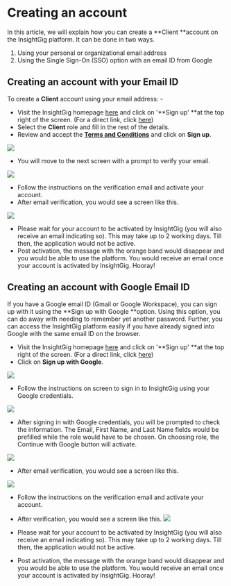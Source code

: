 # Creating an account

In this article, we will explain how you can create a **Client **account on the InsightGig platform. It can be done in two ways.

1.  Using your personal or organizational email address
2.  Using the Single Sign-On (SSO) option with an email ID from Google

## Creating an account with your Email ID

To create a **Client** account using your email address: - 

-   Visit the InsightGig homepage [here](https://www.insightgig.com/) and click on '**Sign up' **at the top right of the screen. (For a direct link, click [here](https://app.insightgig.com/signup))
-   Select the **Client** role and fill in the rest of the details.
-   Review and accept the [**Terms and Conditions**](https://app.insightgig.com/terms-of-use) and click on **Sign up**.

![](https://cdn.document360.io/55483967-4645-4b8f-8021-38fbe732305d/Images/Documentation/image-1669367894573.png)

-   You will move to the next screen with a prompt to verify your email. 

![](https://cdn.document360.io/55483967-4645-4b8f-8021-38fbe732305d/Images/Documentation/image-1669794271556.png)

-   Follow the instructions on the verification email and activate your account. 
-   After email verification, you would see a screen like this. 

![](https://cdn.document360.io/55483967-4645-4b8f-8021-38fbe732305d/Images/Documentation/image-1669796429814.png)

-   Please wait for your account to be activated by InsightGig (you will also receive an email indicating so). This may take up to 2 working days. Till then, the application would not be active.  
-   Post activation, the message with the orange band would disappear and you would be able to use the platform. You would receive an email once your account is activated by InsightGig. Hooray!

## Creating an account with Google Email ID

If you have a Google email ID (Gmail or Google Workspace), you can sign up with it using the **Sign up with Google **option. Using this option, you can do away with needing to remember yet another password. Further, you can access the InsightGig platform easily if you have already signed into Google with the same email ID on the browser. 

-   Visit the InsightGig homepage [here](https://www.insightgig.com/) and click on '**Sign up' **at the top right of the screen. (For a direct link, click [here](https://app.insightgig.com/signup))
-   Click on **Sign up with Google**.

![](https://cdn.document360.io/55483967-4645-4b8f-8021-38fbe732305d/Images/Documentation/image-1669796796951.png)

-   Follow the instructions on screen to sign in to InsightGig using your Google credentials. 

![](https://cdn.document360.io/55483967-4645-4b8f-8021-38fbe732305d/Images/Documentation/image-1669796905844.png)

-   After signing in with Google credentials, you will be prompted to check the information. The Email, First Name, and Last Name fields would be prefilled while the role would have to be chosen. On choosing role, the Continue with Google button will activate. 

![](https://cdn.document360.io/55483967-4645-4b8f-8021-38fbe732305d/Images/Documentation/image-1669805146400.png)

-   After email verification, you would see a screen like this.

![](https://cdn.document360.io/55483967-4645-4b8f-8021-38fbe732305d/Images/Documentation/image-1669794271556.png)

-   Follow the instructions on the verification email and activate your account. 

-   After verification, you would see a screen like this.
![](https://cdn.document360.io/55483967-4645-4b8f-8021-38fbe732305d/Images/Documentation/image-1669796429814.png)

-   Please wait for your account to be activated by InsightGig (you will also receive an email indicating so). This may take up to 2 working days. Till then, the application would not be active.

-   Post activation, the message with the orange band would disappear and you would be able to use the platform. You would receive an email once your account is activated by InsightGig. Hooray!